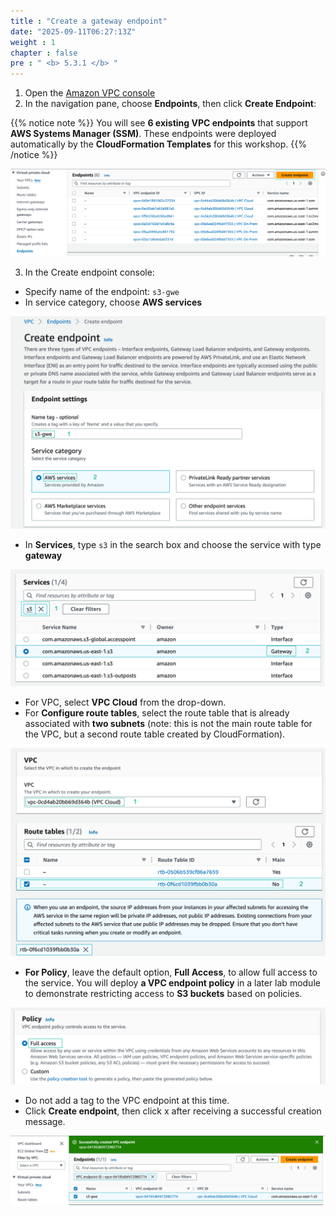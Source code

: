 ```yaml
---
title : "Create a gateway endpoint"
date: "2025-09-11T06:27:13Z"
weight : 1
chapter : false
pre : " <b> 5.3.1 </b> "
---
```


1. Open the [Amazon VPC console](https://us-east-1.console.aws.amazon.com/vpc/home?region=us-east-1#Home:)
2. In the navigation pane, choose **Endpoints**, then click **Create Endpoint**:

{{% notice note %}}
You will see **6 existing VPC endpoints** that support **AWS Systems Manager (SSM)**. These endpoints were deployed automatically by the **CloudFormation Templates** for this workshop.
{{% /notice %}}

![endpoint](/images/5-Workshop/5.3-S3-vpc/endpoints.png)

3. In the Create endpoint console:
+ Specify name of the endpoint: ```s3-gwe```
+ In service category, choose **AWS services**

![endpoint](/images/5-Workshop/5.3-S3-vpc/create-s3-gwe1.png)

+ In **Services**, type ```s3``` in the search box and choose the service with type **gateway**

![endpoint](/images/5-Workshop/5.3-S3-vpc/services.png)

+ For VPC, select **VPC Cloud** from the drop-down.
+ For **Configure route tables**, select the route table that is already associated with **two subnets** (note: this is not the main route table for the VPC, but a second route table created by CloudFormation).

![endpoint](/images/5-Workshop/5.3-S3-vpc/vpc.png)

+ **For Policy**, leave the default option, **Full Access**, to allow full access to the service. You will deploy **a VPC endpoint policy** in a later lab module to demonstrate restricting access to **S3 buckets** based on policies.

![endpoint](/images/5-Workshop/5.3-S3-vpc/policy.png)

+ Do not add a tag to the VPC endpoint at this time.
+ Click **Create endpoint**, then click x after receiving a successful creation message.

![endpoint](/images/5-Workshop/5.3-S3-vpc/complete.png)




